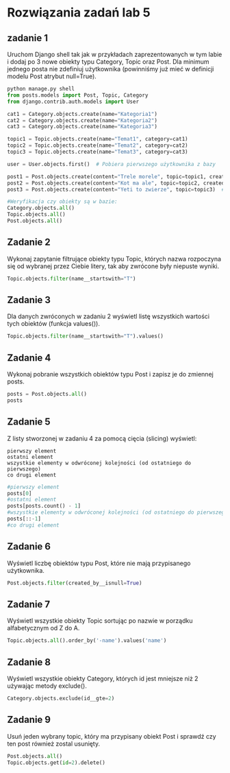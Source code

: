 # Rozwiązania zadań lab 5

## zadanie 1
Uruchom Django shell tak jak w przykładach zaprezentowanych w tym labie i dodaj po 3 nowe obiekty typu Category, Topic oraz Post. Dla minimum jednego posta nie zdefiniuj użytkownika (powinniśmy już mieć w definicji modelu Post atrybut null=True).

```python
python manage.py shell
from posts.models import Post, Topic, Category
from django.contrib.auth.models import User

cat1 = Category.objects.create(name="Kategoria1")
cat2 = Category.objects.create(name="Kategoria2")
cat3 = Category.objects.create(name="Kategoria3")

topic1 = Topic.objects.create(name="Temat1", category=cat1)
topic2 = Topic.objects.create(name="Temat2", category=cat2)
topic3 = Topic.objects.create(name="Temat3", category=cat3)

user = User.objects.first()  # Pobiera pierwszego użytkownika z bazy

post1 = Post.objects.create(content="Trele morele", topic=topic1, created_by=user)
post2 = Post.objects.create(content="Kot ma ale", topic=topic2, created_by=user)
post3 = Post.objects.create(content="Yeti to zwierze", topic=topic3)  # Brak użytkownika (null=True)

#Weryfikacja czy obiekty są w bazie:
Category.objects.all()
Topic.objects.all()
Post.objects.all()
```

## Zadanie 2
Wykonaj zapytanie filtrujące obiekty typu Topic, których nazwa rozpoczyna się od wybranej przez Ciebie litery, tak aby zwrócone były niepuste wyniki.

```python
Topic.objects.filter(name__startswith="T")
```

## Zadanie 3
Dla danych zwróconych w zadaniu 2 wyświetl listę wszystkich wartości tych obiektów (funkcja values()).

```python
Topic.objects.filter(name__startswith="T").values()
```

## Zadanie 4
Wykonaj pobranie wszystkich obiektów typu Post i zapisz je do zmiennej posts.

```python
posts = Post.objects.all()
posts
```

## Zadanie 5
Z listy stworzonej w zadaniu 4 za pomocą cięcia (slicing) wyświetl:

    pierwszy element
    ostatni element
    wszystkie elementy w odwróconej kolejności (od ostatniego do pierwszego)
    co drugi element


```python
#pierwszy element
posts[0]
#ostatni element
posts[posts.count() - 1]
#wszystkie elementy w odwróconej kolejności (od ostatniego do pierwszego)
posts[::-1]
#co drugi element
```

## Zadanie 6
Wyświetl liczbę obiektów typu Post, które nie mają przypisanego użytkownika.
```python
Post.objects.filter(created_by__isnull=True)
```
## Zadanie 7
Wyświetl wszystkie obiekty Topic sortując po nazwie w porządku alfabetycznym od Z do A.
```python
Topic.objects.all().order_by('-name').values('name')
```
## Zadanie 8
Wyświetl wszystkie obiekty Category, których id jest mniejsze niż 2 używając metody exclude().
```python
Category.objects.exclude(id__gte=2)
```
## Zadanie 9
Usuń jeden wybrany topic, który ma przypisany obiekt Post i sprawdź czy ten post również zostal usunięty.
```python
Post.objects.all()
Topic.objects.get(id=2).delete()
```